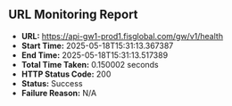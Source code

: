 ## URL Monitoring Report

- **URL:** https://api-gw1-prod1.fisglobal.com/gw/v1/health
- **Start Time:** 2025-05-18T15:31:13.367387
- **End Time:** 2025-05-18T15:31:13.517389
- **Total Time Taken:** 0.150002 seconds
- **HTTP Status Code:** 200
- **Status:** Success
- **Failure Reason:** N/A

